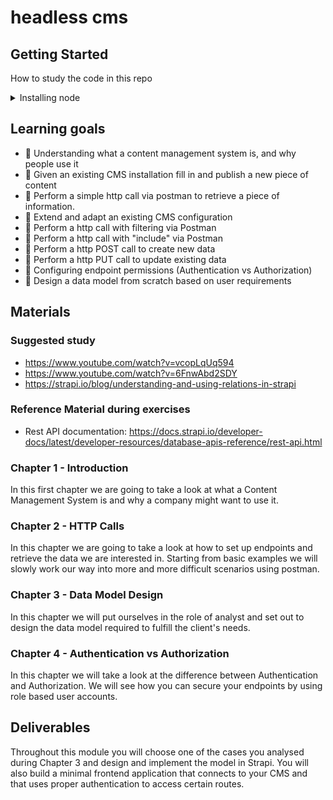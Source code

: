 # headless cms

## Getting Started

How to study the code in this repo

<details>
<summary>Installing node</summary>
<br>
You will need [NPM](https://docs.npmjs.com/downloading-and-installing-node-js-and-npm) and [nvm](https://github.com/nvm-sh/nvm#installing-and-updating) on your computer to study this material
<br>
You will also need [Postman](https://www.postman.com), please install it on your local machine.
<br>
All strapi installations will use 
testuser@localhost.com as username and
Testuser1 as password
</details>

## Learning goals
- 🥚 Understanding what a content management system is, and why people use it 
- 🥚 Given an existing CMS installation fill in and publish a new piece of content
- 🥚 Perform a simple http call via postman to retrieve a piece of information.
- 🐣 Extend and adapt an existing CMS configuration
- 🐣 Perform a http call with filtering via Postman
- 🐣 Perform a http call with "include" via Postman
- 🐣 Perform a http POST call to create new data
- 🐣 Perform a http PUT call to update existing data
- 🐣 Configuring endpoint permissions (Authentication vs Authorization)
- 🐥 Design a data model from scratch based on user requirements

## Materials

### Suggested study
- https://www.youtube.com/watch?v=vcopLqUq594
- https://www.youtube.com/watch?v=6FnwAbd2SDY
- https://strapi.io/blog/understanding-and-using-relations-in-strapi

### Reference Material during exercises
- Rest API documentation: https://docs.strapi.io/developer-docs/latest/developer-resources/database-apis-reference/rest-api.html

### Chapter 1 - Introduction
In this first chapter we are going to take a look at what a Content Management System is and why a company might want to use it.

### Chapter 2 - HTTP Calls
In this chapter we are going to take a look at how to set up endpoints and retrieve the data we are interested in. Starting from basic examples we will slowly work our way into more and more difficult scenarios using postman.

### Chapter 3 - Data Model Design
In this chapter we will put ourselves in the role of analyst and set out to design the data model required to fulfill the client's needs.

### Chapter 4 - Authentication vs Authorization
In this chapter we will take a look at the difference between Authentication and Authorization. We will see how you can secure your endpoints by using role based user accounts.

## Deliverables 
Throughout this module you will choose one of the cases you analysed during Chapter 3 and design and implement the model in Strapi. You will also build a minimal frontend application that connects to your CMS and that uses proper authentication to access certain routes.